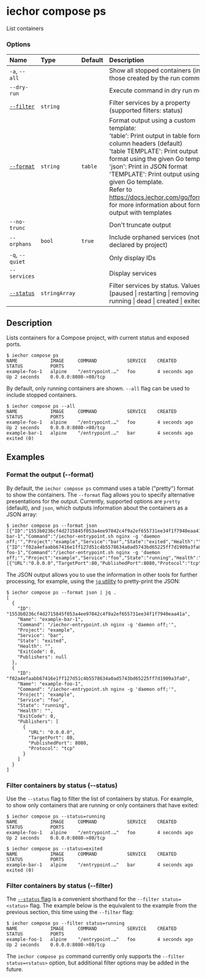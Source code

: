 # iechor compose ps

<!---MARKER_GEN_START-->
List containers

### Options

| Name                  | Type          | Default | Description                                                                                                                                                                                                                                                                                                                                                                                                                          |
|:----------------------|:--------------|:--------|:-------------------------------------------------------------------------------------------------------------------------------------------------------------------------------------------------------------------------------------------------------------------------------------------------------------------------------------------------------------------------------------------------------------------------------------|
| `-a`, `--all`         |               |         | Show all stopped containers (including those created by the run command)                                                                                                                                                                                                                                                                                                                                                             |
| `--dry-run`           |               |         | Execute command in dry run mode                                                                                                                                                                                                                                                                                                                                                                                                      |
| [`--filter`](#filter) | `string`      |         | Filter services by a property (supported filters: status)                                                                                                                                                                                                                                                                                                                                                                            |
| [`--format`](#format) | `string`      | `table` | Format output using a custom template:<br>'table':            Print output in table format with column headers (default)<br>'table TEMPLATE':   Print output in table format using the given Go template<br>'json':             Print in JSON format<br>'TEMPLATE':         Print output using the given Go template.<br>Refer to https://docs.iechor.com/go/formatting/ for more information about formatting output with templates |
| `--no-trunc`          |               |         | Don't truncate output                                                                                                                                                                                                                                                                                                                                                                                                                |
| `--orphans`           | `bool`        | `true`  | Include orphaned services (not declared by project)                                                                                                                                                                                                                                                                                                                                                                                  |
| `-q`, `--quiet`       |               |         | Only display IDs                                                                                                                                                                                                                                                                                                                                                                                                                     |
| `--services`          |               |         | Display services                                                                                                                                                                                                                                                                                                                                                                                                                     |
| [`--status`](#status) | `stringArray` |         | Filter services by status. Values: [paused \| restarting \| removing \| running \| dead \| created \| exited]                                                                                                                                                                                                                                                                                                                        |


<!---MARKER_GEN_END-->

## Description

Lists containers for a Compose project, with current status and exposed ports.

```console
$ iechor compose ps
NAME            IMAGE     COMMAND           SERVICE    CREATED         STATUS          PORTS
example-foo-1   alpine    "/entrypoint.…"   foo        4 seconds ago   Up 2 seconds    0.0.0.0:8080->80/tcp
```

By default, only running containers are shown. `--all` flag can be used to include stopped containers.

```console
$ iechor compose ps --all
NAME            IMAGE     COMMAND           SERVICE    CREATED         STATUS          PORTS
example-foo-1   alpine    "/entrypoint.…"   foo        4 seconds ago   Up 2 seconds    0.0.0.0:8080->80/tcp
example-bar-1   alpine    "/entrypoint.…"   bar        4 seconds ago   exited (0)
```

## Examples

### <a name="format"></a> Format the output (--format)

By default, the `iechor compose ps` command uses a table ("pretty") format to
show the containers. The `--format` flag allows you to specify alternative
presentations for the output. Currently, supported options are `pretty` (default),
and `json`, which outputs information about the containers as a JSON array:

```console
$ iechor compose ps --format json
[{"ID":"1553b0236cf4d2715845f053a4ee97042c4f9a2ef655731ee34f1f7940eaa41a","Name":"example-bar-1","Command":"/iechor-entrypoint.sh nginx -g 'daemon off;'","Project":"example","Service":"bar","State":"exited","Health":"","ExitCode":0,"Publishers":null},{"ID":"f02a4efaabb67416e1ff127d51c4b5578634a0ad5743bd65225ff7d1909a3fa0","Name":"example-foo-1","Command":"/iechor-entrypoint.sh nginx -g 'daemon off;'","Project":"example","Service":"foo","State":"running","Health":"","ExitCode":0,"Publishers":[{"URL":"0.0.0.0","TargetPort":80,"PublishedPort":8080,"Protocol":"tcp"}]}]
```

The JSON output allows you to use the information in other tools for further
processing, for example, using the [`jq` utility](https://stedolan.github.io/jq/)
to pretty-print the JSON:

```console
$ iechor compose ps --format json | jq .
[
  {
    "ID": "1553b0236cf4d2715845f053a4ee97042c4f9a2ef655731ee34f1f7940eaa41a",
    "Name": "example-bar-1",
    "Command": "/iechor-entrypoint.sh nginx -g 'daemon off;'",
    "Project": "example",
    "Service": "bar",
    "State": "exited",
    "Health": "",
    "ExitCode": 0,
    "Publishers": null
  },
  {
    "ID": "f02a4efaabb67416e1ff127d51c4b5578634a0ad5743bd65225ff7d1909a3fa0",
    "Name": "example-foo-1",
    "Command": "/iechor-entrypoint.sh nginx -g 'daemon off;'",
    "Project": "example",
    "Service": "foo",
    "State": "running",
    "Health": "",
    "ExitCode": 0,
    "Publishers": [
      {
        "URL": "0.0.0.0",
        "TargetPort": 80,
        "PublishedPort": 8080,
        "Protocol": "tcp"
      }
    ]
  }
]
```

### <a name="status"></a> Filter containers by status (--status)

Use the `--status` flag to filter the list of containers by status. For example,
to show only containers that are running or only containers that have exited:

```console
$ iechor compose ps --status=running
NAME            IMAGE     COMMAND           SERVICE    CREATED         STATUS          PORTS
example-foo-1   alpine    "/entrypoint.…"   foo        4 seconds ago   Up 2 seconds    0.0.0.0:8080->80/tcp

$ iechor compose ps --status=exited
NAME            IMAGE     COMMAND           SERVICE    CREATED         STATUS          PORTS
example-bar-1   alpine    "/entrypoint.…"   bar        4 seconds ago   exited (0)
```

### <a name="filter"></a> Filter containers by status (--filter)

The [`--status` flag](#status) is a convenient shorthand for the `--filter status=<status>`
flag. The example below is the equivalent to the example from the previous section,
this time using the `--filter` flag:

```console
$ iechor compose ps --filter status=running
NAME            IMAGE     COMMAND           SERVICE    CREATED         STATUS          PORTS
example-foo-1   alpine    "/entrypoint.…"   foo        4 seconds ago   Up 2 seconds    0.0.0.0:8080->80/tcp
```

The `iechor compose ps` command currently only supports the `--filter status=<status>`
option, but additional filter options may be added in the future.
